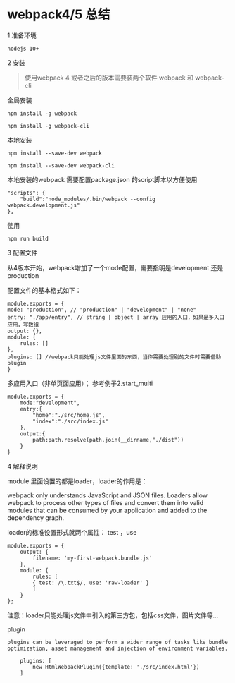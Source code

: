 # webpack4/5 总结

1 准备环境

    nodejs 10+ 

2 安装

> 使用webpack 4 或者之后的版本需要装两个软件 webpack 和 webpack-cli

全局安装

    npm install -g webpack

    npm install -g webpack-cli

本地安装

    npm install --save-dev webpack

    npm install --save-dev webpack-cli


本地安装的webpack 需要配置package.json 的script脚本以方便使用

    "scripts": {
        "build":"node_modules/.bin/webpack --config webpack.development.js"
    },

使用

    npm run build

3 配置文件

从4版本开始，webpack增加了一个mode配置，需要指明是development 还是 production

配置文件的基本格式如下：

    module.exports = {
    mode: "production", // "production" | "development" | "none"
    entry: "./app/entry", // string | object | array 应用的入口，如果是多入口应用，写数组
    output: {},
    module: {
        rules: [] 
    },
    plugins: [] //webpack只能处理js文件里面的东西，当你需要处理别的文件时需要借助plugin
    }

多应用入口（非单页面应用）； 参考例子2.start_multi

    module.exports = {
        mode:"development",
        entry:{
            "home":"./src/home.js",
            "index":"./src/index.js"
        },
        output:{
            path:path.resolve(path.join(__dirname,"./dist"))
        }
    }

4 解释说明

module 里面设置的都是loader，loader的作用是：

webpack only understands JavaScript and JSON files. Loaders allow webpack to process other types of files and convert them into valid modules that can be consumed by your application and added to the dependency graph.

loader的标准设置形式就两个属性： test ，use


    module.exports = {
        output: {
            filename: 'my-first-webpack.bundle.js'
        },
        module: {
            rules: [
            { test: /\.txt$/, use: 'raw-loader' }
            ]
        }
    };

注意：loader只能处理js文件中引入的第三方包，包括css文件，图片文件等...


plugin

    plugins can be leveraged to perform a wider range of tasks like bundle optimization, asset management and injection of environment variables.

        plugins: [
            new HtmlWebpackPlugin({template: './src/index.html'})
        ]

